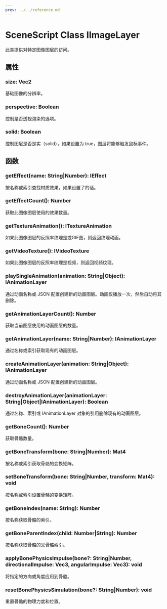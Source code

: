 ```yaml
---
prev: ../../reference.md
---
```


# SceneScript Class IImageLayer

此类提供对特定图像图层的访问。

## 属性

### size: Vec2

基础图像的分辨率。

### perspective: Boolean

控制是否透视渲染的选项。

### solid: Boolean

控制图层是否是实（solid），如果设置为 true，图层将能够触发鼠标事件。

## 函数

### getEffect(name: String|Number): IEffect

按名称或索引查找材质效果，如果设置了的话。

### getEffectCount(): Number

获取此图像图层使用的效果数量。

### getTextureAnimation(): ITextureAnimation

如果此图像图层的反照率纹理是或GIF图，则返回纹理动画。

### getVideoTexture(): IVideoTexture

如果此图像图层的反照率纹理是视频，则返回视频纹理。

### playSingleAnimation(animation: String|Object): IAnimationLayer

通过动画名称或 JSON 配置创建新的动画图层。动画仅播放一次，然后自动将其删除。

### getAnimationLayerCount(): Number

获取当前图层使用的动画图层的数量。

### getAnimationLayer(name: String|Number): IAnimationLayer

通过名称或索引获取现有的动画图层。

### createAnimationLayer(animation: String|Object): IAnimationLayer

通过动画名称或 JSON 配置创建新的动画图层。

### destroyAnimationLayer(animationLayer: String|Object|IAnimationLayer): Boolean

通过名称、索引或 IAnimationLayer 对象的引用删除现有的动画图层。

### getBoneCount(): Number

获取骨骼数量。

### getBoneTransform(bone: String|Number): Mat4

按名称或索引获取骨骼的变换矩阵。

### setBoneTransform(bone: String|Number, transform: Mat4): void

按名称或索引设置骨骼的变换矩阵。

### getBoneIndex(name: String): Number

按名称获取骨骼的索引。

### getBoneParentIndex(child: Number|String): Number

按名称获取骨骼的父骨骼索引。

### applyBonePhysicsImpulse(bone?: String|Number, directionalImpulse: Vec3, angularImpulse: Vec3): void

将指定的方向或角度应用到骨骼。

### resetBonePhysicsSimulation(bone?: String|Number): void

重置骨骼的物理力度和位置。